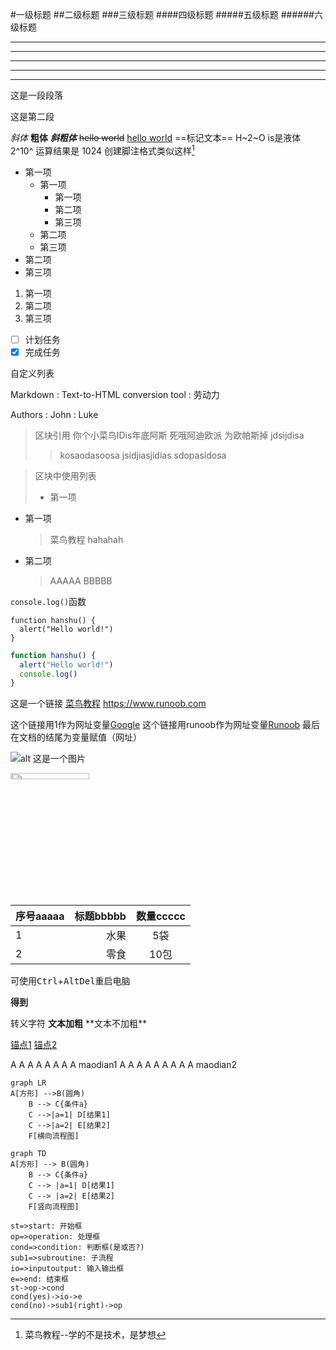 #一级标题
##二级标题
###三级标题
####四级标题
#####五级标题
######六级标题
***
***
***
***
***


这是一段段落  

这是第二段

*斜体*
**粗体**
***斜粗体***
~~hello world~~
<u>hello world</u>
==标记文本==
H~2~O is是液体
2^10^ 运算结果是 1024
创建脚注格式类似这样[^RUNOOB]
[^RUNOOB]:菜鸟教程--学的不是技术，是梦想

* 第一项
  * 第一项
    * 第一项
    * 第二项
    * 第三项
  * 第二项
  * 第三项
* 第二项
* 第三项

1. 第一项
2. 第二项
3. 第三项

- [ ] 计划任务
- [x] 完成任务

自定义列表

Markdown
: Text-to-HTML conversion tool
: 劳动力

Authors
: John
: Luke



> 区块引用
你个小菜鸟IDis年底阿斯
死哦阿迪欧派
为欧帕斯掉
> jdsijdisa 
>> kosaodasoosa 
jsidjiasjidias
sdopasidosa

> 区块中使用列表
>* 第一项

* 第一项
  > 菜鸟教程
  > hahahah
* 第二项
  > AAAAA
  > BBBBB

`console.log()`函数

    function hanshu() {
      alert("Hello world!")
    }

```javascript
function hanshu() {
  alert("Hello world!")
  console.log()
}
```

这是一个链接 [菜鸟教程](https://www.runoob.com) 
<https://www.runoob.com>

这个链接用1作为网址变量[Google][1]
这个链接用runoob作为网址变量[Runoob][runoob]
最后在文档的结尾为变量赋值（网址）

[1]:http://www.google.com/
[runoob]:https://www.runoob.com

![alt 这是一个图片](https://www.baidu.com/img/flexible/logo/pc/result.png "百度的logo")

<img src="http://static.runoob.com/images/runoob-logo.png" width="50%" style="height:5%">

| 序号aaaaa | 标题bbbbb | 数量ccccc |
| :---- | ----: | :----: |
| 1 | 水果 | 5袋 |
| 2 | 零食 | 10包 |

可使用<kbd>Ctrl</kbd>+<kbd>Alt</kbd><kbd>Del</kbd>重启电脑

<b>得到</b>

转义字符
**文本加粗**
\*\*文本不加粗\*\*

[锚点1](#maodian1)
[锚点2](#maodian2)

A
A
A
A
A
A
A
A
<span id="maodian1">maodian1</span>
A
A
A
A
A
A
A
A
A
<span id="maodian2">maodian2</span>
<!-- $$
\mathbf{V}_1 \times \mathbf{V}_2 =  \begin{vmatrix} 
\mathbf{i} & \mathbf{j} & \mathbf{k} \\
\frac{\partial X}{\partial u} &  \frac{\partial Y}{\partial u} & 0 \\
\frac{\partial X}{\partial v} &  \frac{\partial Y}{\partial v} & 0 \\
\end{vmatrix}
${$tep1}{\style{visibility:hidden}{(x+1)(x+1)}}
$$ -->

```mermaid
graph LR
A[方形] -->B(圆角)
    B --> C{条件a}
    C -->|a=1| D[结果1]
    C -->|a=2| E[结果2]
    F[横向流程图]
```

```mermaid
graph TD
A[方形] --> B(圆角)
    B --> C{条件a}
    C --> |a=1| D[结果1]
    C --> |a=2| E[结果2]
    F[竖向流程图]
```

```flow
st=>start: 开始框
op=>operation: 处理框
cond=>condition: 判断框(是或否?)
sub1=>subroutine: 子流程
io=>inputoutput: 输入输出框
e=>end: 结束框
st->op->cond
cond(yes)->io->e
cond(no)->sub1(right)->op
```